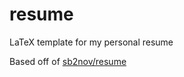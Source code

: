 # resume
LaTeX template for my personal resume

Based off of [sb2nov/resume](https://github.com/sb2nov/resume/)
